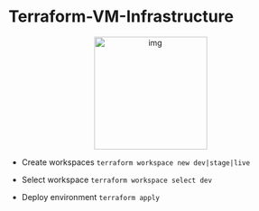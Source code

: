 # Terraform-VM-Infrastructure

<p align="center">
<img src="/docs/img.png" width="200" alt="img" hspace="20">
</p>

* Create workspaces
```terraform workspace new dev|stage|live ```

* Select workspace
```terraform workspace select dev ```

* Deploy environment
```terraform apply ```
